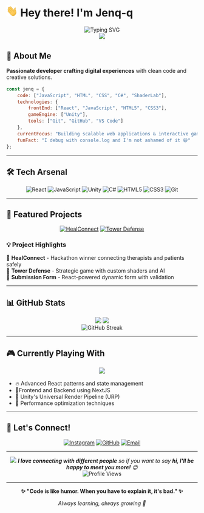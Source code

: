 # <img src="https://raw.githubusercontent.com/ABSphreak/ABSphreak/master/gifs/Hi.gif" width="30px" height="30px"> Hey there! I'm Jenq-q

<div align="center">
  <img src="https://readme-typing-svg.herokuapp.com?font=Fira+Code&size=24&duration=2000&pause=1000&color=FF6B6B&center=true&vCenter=true&width=500&lines=Full+Stack+Developer;Game+Developer;Problem+Solver;Code+Craftsman" alt="Typing SVG" />
</div>

<div align="center">
  <img src="https://media.giphy.com/media/L1R1tvI9svkIWwpVYr/giphy.gif" width="400"/>
</div>

## 🎯 About Me

**Passionate developer crafting digital experiences** with clean code and creative solutions.

```javascript
const jenq = {
    code: ["JavaScript", "HTML", "CSS", "C#", "ShaderLab"],
    technologies: {
        frontEnd: ["React", "JavaScript", "HTML5", "CSS3"],
        gameEngine: ["Unity"],
        tools: ["Git", "GitHub", "VS Code"]
    },
    currentFocus: "Building scalable web applications & interactive games",
    funFact: "I debug with console.log and I'm not ashamed of it 😄"
};
```

---

## 🛠️ Tech Arsenal

<div align="center">

![React](https://img.shields.io/badge/-React-61DAFB?style=flat-square&logo=react&logoColor=black)
![JavaScript](https://img.shields.io/badge/-JavaScript-F7DF1E?style=flat-square&logo=javascript&logoColor=black)
![Unity](https://img.shields.io/badge/-Unity-000000?style=flat-square&logo=unity&logoColor=white)
![C#](https://img.shields.io/badge/-C%23-239120?style=flat-square&logo=c-sharp&logoColor=white)
![HTML5](https://img.shields.io/badge/-HTML5-E34F26?style=flat-square&logo=html5&logoColor=white)
![CSS3](https://img.shields.io/badge/-CSS3-1572B6?style=flat-square&logo=css3&logoColor=white)
![Git](https://img.shields.io/badge/-Git-F05032?style=flat-square&logo=git&logoColor=white)

</div>

---

## 🚀 Featured Projects

<div align="center">

[![HealConnect](https://github-readme-stats.vercel.app/api/pin/?username=TinyCoders-q-q&repo=HealConnect&theme=radical&border_color=FF6B6B)](https://github.com/TinyCoders-q-q/HealConnect)
[![Tower Defense](https://github-readme-stats.vercel.app/api/pin/?username=Jenq-q&repo=Tower-Defense&theme=radical&border_color=FF6B6B)](https://github.com/Jenq-q/Tower-Defense)

</div>

### 💡 Project Highlights

🏥 **HealConnect** - Hackathon winner connecting therapists and patients safely  
🗼 **Tower Defense** - Strategic game with custom shaders and AI  
📝 **Submission Form** - React-powered dynamic form with validation  

---

## 📊 GitHub Stats

<div align="center">
  <img height="180em" src="https://github-readme-stats.vercel.app/api?username=Jenq-q&show_icons=true&theme=radical&include_all_commits=true&count_private=true&border_color=FF6B6B"/>
  <img height="180em" src="https://github-readme-stats.vercel.app/api/top-langs/?username=Jenq-q&layout=compact&langs_count=6&theme=radical&border_color=FF6B6B"/>
</div>

<div align="center">
  <img src="https://github-readme-streak-stats.herokuapp.com/?user=Jenq-q&theme=radical&border=FF6B6B" alt="GitHub Streak" />
</div>

---

## 🎮 Currently Playing With

<div align="center">
  <img src="https://media.giphy.com/media/SWoSkN6DxTszqIKEqv/giphy.gif" width="300"/>
</div>

- 🔥 Advanced React patterns and state management
- 🔧Frontend and Backend using NextJS
- 🎯 Unity's Universal Render Pipeline (URP)
- 🚀 Performance optimization techniques

---

## 🤝 Let's Connect!

<div align="center">
  
[![Instagram](https://img.shields.io/badge/-Instagram-E4405F?style=for-the-badge&logo=instagram&logoColor=white)](https://www.instagram.com/jen.q_q/profilecard/?igsh=MW5weHRudmRrZm1zNQ==)
[![GitHub](https://img.shields.io/badge/-GitHub-181717?style=for-the-badge&logo=github&logoColor=white)](https://github.com/Jenq-q)
[![Email](https://img.shields.io/badge/-Email-D14836?style=for-the-badge&logo=gmail&logoColor=white)](mailto:adhikarijenish623@gmail.com)

</div>

---

<div align="center">
  <img src="https://media.giphy.com/media/LnQjpWaON8nhr21vNW/giphy.gif" width="60"> <em><b>I love connecting with different people</b> so if you want to say <b>hi, I'll be happy to meet you more!</b> 😊</em>
</div>

<div align="center">
  <img src="https://komarev.com/ghpvc/?username=Jenq-q&color=ff6b6b&style=flat-square" alt="Profile Views" />
</div>

---

<div align="center">
  <p><b>✨ "Code is like humor. When you have to explain it, it's bad." ✨</b></p>
  <p><i>Always learning, always growing 🌱</i></p>
</div>
